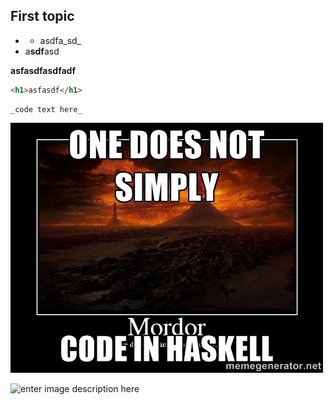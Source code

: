 ## First topic
* * asdfa_sd_
* a**sdf**asd

**asfasdfasdfadf**

```html
<h1>asfasdf</h1>
```

```
_code text here_
```

![enter link description here](/assets/haskell-mordor.jpg)

![enter image description here](/assets/feature-expedition.jpg "enter image title here")
